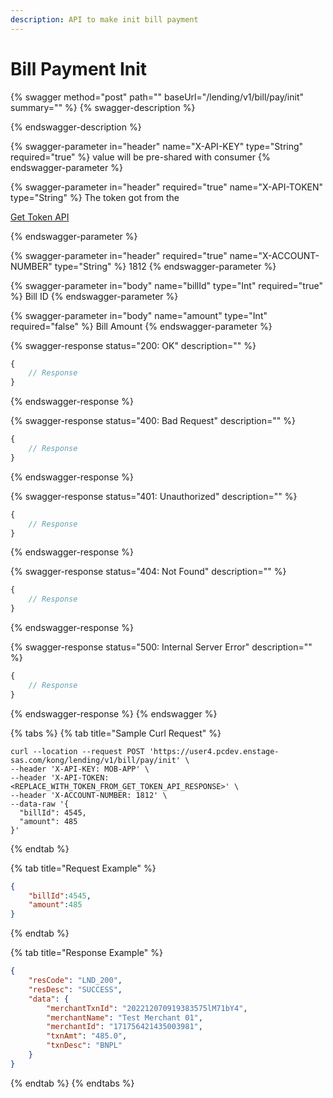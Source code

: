 ```yaml
---
description: API to make init bill payment
---
```


# Bill Payment Init

{% swagger method="post" path="" baseUrl="/lending/v1/bill/pay/init" summary="" %}
{% swagger-description %}

{% endswagger-description %}

{% swagger-parameter in="header" name="X-API-KEY" type="String" required="true" %}
value will be pre-shared with consumer
{% endswagger-parameter %}

{% swagger-parameter in="header" required="true" name="X-API-TOKEN" type="String" %}
The token got from the 

[Get Token API](../../market-place/api-specification/get-token-api.md)


{% endswagger-parameter %}

{% swagger-parameter in="header" required="true" name="X-ACCOUNT-NUMBER" type="String" %}
1812
{% endswagger-parameter %}

{% swagger-parameter in="body" name="billId" type="Int" required="true" %}
Bill ID
{% endswagger-parameter %}

{% swagger-parameter in="body" name="amount" type="Int" required="false" %}
Bill Amount
{% endswagger-parameter %}

{% swagger-response status="200: OK" description="" %}
```javascript
{
    // Response
}
```
{% endswagger-response %}

{% swagger-response status="400: Bad Request" description="" %}
```javascript
{
    // Response
}
```
{% endswagger-response %}

{% swagger-response status="401: Unauthorized" description="" %}
```javascript
{
    // Response
}
```
{% endswagger-response %}

{% swagger-response status="404: Not Found" description="" %}
```javascript
{
    // Response
}
```
{% endswagger-response %}

{% swagger-response status="500: Internal Server Error" description="" %}
```javascript
{
    // Response
}
```
{% endswagger-response %}
{% endswagger %}

{% tabs %}
{% tab title="Sample Curl Request" %}
```
curl --location --request POST 'https://user4.pcdev.enstage-sas.com/kong/lending/v1/bill/pay/init' \
--header 'X-API-KEY: MOB-APP' \
--header 'X-API-TOKEN: <REPLACE_WITH_TOKEN_FROM_GET_TOKEN_API_RESPONSE>' \
--header 'X-ACCOUNT-NUMBER: 1812' \
--data-raw '{
  "billId": 4545,
  "amount": 485
}'
```
{% endtab %}

{% tab title="Request Example" %}
```json
{
    "billId":4545,
    "amount":485
}
```
{% endtab %}

{% tab title="Response Example" %}
```json
{
    "resCode": "LND_200",
    "resDesc": "SUCCESS",
    "data": {
        "merchantTxnId": "202212070919383575lM71bY4",
        "merchantName": "Test Merchant 01",
        "merchantId": "171756421435003981",
        "txnAmt": "485.0",
        "txnDesc": "BNPL"
    }
}
```
{% endtab %}
{% endtabs %}

